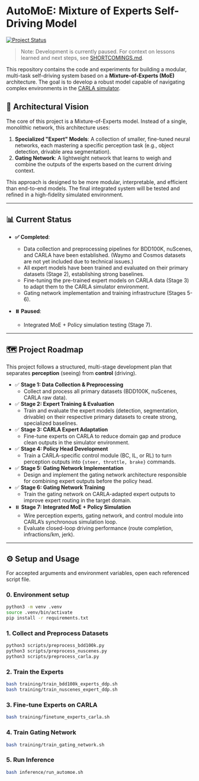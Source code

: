 # AutoMoE: Mixture of Experts Self-Driving Model

[![Project Status](https://img.shields.io/badge/status-paused-yellow.svg)](https://github.com/immanuel-peter/self-driving-model)

> Note: Development is currently paused. For context on lessons learned and next steps, see [SHORTCOMINGS.md](SHORTCOMINGS.md).

This repository contains the code and experiments for building a modular, multi-task self-driving system based on a **Mixture-of-Experts (MoE)** architecture. The goal is to develop a robust model capable of navigating complex environments in the [CARLA simulator](https://carla.org/).

## 🤖 Architectural Vision

The core of this project is a Mixture-of-Experts model. Instead of a single, monolithic network, this architecture uses:

1. **Specialized "Expert" Models**: A collection of smaller, fine-tuned neural networks, each mastering a specific perception task (e.g., object detection, drivable area segmentation).
2. **Gating Network**: A lightweight network that learns to weigh and combine the outputs of the experts based on the current driving context.

This approach is designed to be more modular, interpretable, and efficient than end-to-end models. The final integrated system will be tested and refined in a high-fidelity simulated environment.

-----

## 📊 Current Status

* **✅ Completed**: 
  - Data collection and preprocessing pipelines for BDD100K, nuScenes, and CARLA have been established. (Waymo and Cosmos datasets are not yet included due to technical issues.)
  - All expert models have been trained and evaluated on their primary datasets (Stage 2), establishing strong baselines.
  - Fine-tuning the pre-trained expert models on CARLA data (Stage 3) to adapt them to the CARLA simulator environment.
  - Gating network implementation and training infrastructure (Stages 5-6).

* **⏸️ Paused**: 
  - Integrated MoE + Policy simulation testing (Stage 7).

-----

## 🗺️ Project Roadmap

This project follows a structured, multi-stage development plan that separates **perception** (seeing) from **control** (driving).

- ✅ **Stage 1: Data Collection & Preprocessing**
  - Collect and process all primary datasets (BDD100K, nuScenes, CARLA raw data).
- ✅ **Stage 2: Expert Training & Evaluation**
  - Train and evaluate the expert models (detection, segmentation, drivable) on their respective primary datasets to create strong, specialized baselines.
- ✅ **Stage 3: CARLA Expert Adaptation**
  - Fine-tune experts on CARLA to reduce domain gap and produce clean outputs in the simulator environment.
- ✅ **Stage 4: Policy Head Development**
  - Train a CARLA-specific control module (BC, IL, or RL) to turn perception outputs into `{steer, throttle, brake}` commands.
- ✅ **Stage 5: Gating Network Implementation**
  - Design and implement the gating network architecture responsible for combining expert outputs before the policy head.
- ✅ **Stage 6: Gating Network Training**
  - Train the gating network on CARLA-adapted expert outputs to improve expert routing in the target domain.
- ⏸️ **Stage 7: Integrated MoE + Policy Simulation**
  - Wire perception experts, gating network, and control module into CARLA’s synchronous simulation loop.
  - Evaluate closed-loop driving performance (route completion, infractions/km, jerk).


-----

## ⚙️ Setup and Usage

For accepted arguments and environment variables, open each referenced script file.

### 0. Environment setup

```bash
python3 -m venv .venv
source .venv/bin/activate
pip install -r requirements.txt
```

### 1. Collect and Preprocess Datasets

```bash
python3 scripts/preprocess_bdd100k.py
python3 scripts/preprocess_nuscenes.py
python3 scripts/preprocess_carla.py
```

### 2. Train the Experts

```bash
bash training/train_bdd100k_experts_ddp.sh
bash training/train_nuscenes_expert_ddp.sh
```

### 3. Fine-tune Experts on CARLA

```bash
bash training/finetune_experts_carla.sh
```

### 4. Train Gating Network

```bash
bash training/train_gating_network.sh
```

### 5. Run Inference

```bash
bash inference/run_automoe.sh
```